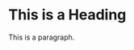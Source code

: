 <link rel="icon" type="image/png" href="data:image/gif;base64,R0lGODlhAQABAIAAAAAAAP///yH5BAEAAAAALAAAAAABAAEAAAIBRAA7">


<h1>This is a Heading</h1>
<p>This is a paragraph.</p>
<script>
 console.log("test");
 </script>
